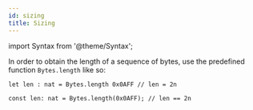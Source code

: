 ```yaml
---
id: sizing
title: Sizing
---
```


import Syntax from '@theme/Syntax';

In order to obtain the length of a sequence of bytes, use the
predefined function `Bytes.length` like so:

<Syntax syntax="cameligo">

```cameligo group=sizing
let len : nat = Bytes.length 0x0AFF // len = 2n
```

</Syntax>

<Syntax syntax="jsligo">

```jsligo group=sizing
const len: nat = Bytes.length(0x0AFF); // len == 2n
```

</Syntax>
